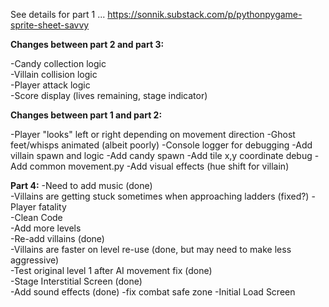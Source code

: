 See details for part 1 ... https://sonnik.substack.com/p/pythonpygame-sprite-sheet-savvy


**Changes between part 2 and part 3:**

-Candy collection logic  
-Villain collision logic  
-Player attack logic  
-Score display (lives remaining, stage indicator)

**Changes between part 1 and part 2:**

-Player "looks" left or right depending on movement direction
-Ghost feet/whisps animated (albeit poorly)
-Console logger for debugging
-Add villain spawn and logic
-Add candy spawn
-Add tile x,y coordinate debug
-Add common movement.py 
-Add visual effects (hue shift for villain)

**Part 4:**
-Need to add music (done)  
-Villains are getting stuck sometimes when approaching ladders (fixed?)
-Player fatality  
-Clean Code  
-Add more levels  
-Re-add villains (done)  
-Villains are faster on level re-use (done, but may need to make less aggressive)  
-Test original level 1 after AI movement fix (done)   
-Stage Interstitial Screen (done)  
-Add sound effects (done)
-fix combat safe zone
-Initial Load Screen
